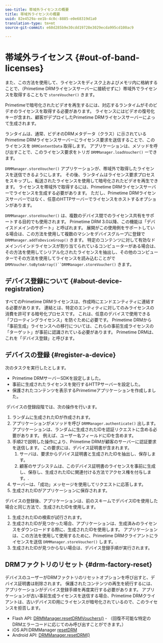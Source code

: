 ```yaml
---
seo-title: 帯域外ライセンスの概要
title: 帯域外ライセンスの概要
uuid: 82e4529a-ee1b-4c0c-8885-e0e68319d1a0
translation-type: tm+mt
source-git-commit: e60d285b9e30cdd19728e3029ecda995cd100ac9

---
```



# 帯域外ライセンス {#out-of-band-licenses}

また、この方法を使用して、ライセンスをディスク上およびメモリ内に格納することで、（Primetime DRMライセンスサーバーに接続せずに）帯域外でライセンスを取得することもで `storeVoucher()` きます。

Primetimeで暗号化されたビデオを再生するには、対応するランタイムがそのビデオのライセンスを取得する必要があります。 ライセンスにはビデオの復号化キーが含まれ、顧客がデプロイしたPrimetime DRMライセンスサーバーによって生成されます。

ランタイムは、通常、ビデオのDRMメタデータ（クラス）に示されているPrimetime DRMライセンスサーバーにライセンス要求を送信することで、このライセンスを `DRMContentData` 取得します。 アプリケーションは、メソッドを呼び出すことで、このライセンス要求をトリガ `DRMManager.loadVoucher()` ーできます。

`DRMManager.storeVoucher()` アプリケーションが、帯域外で取得したライセンスを送信できるようにします。 その後、ランタイムはライセンス要求プロセスをスキップし、転送されたライセンスを使用して暗号化されたビデオを再生できます。 ライセンスを帯域外で取得するには、Primetime DRMライセンスサーバーでライセンスを生成する必要があります。 ただし、Primetime DRMライセンスサーバーではなく、任意のHTTPサーバーでライセンスをホストするオプションがあります。

`DRMManager.storeVoucher()` は、複数のデバイス間でのライセンス共有をサポートする目的でも使用されます。 Primetime DRM 3.0以降、この機能は「デバイスドメインのサポート」と呼ばれます。 展開がこの使用例をサポートしている場合は、この方法を使用して複数のマシンをデバイスグループに登録で `DRMManager.addToDeviceGroup()` きます。 特定のコンテンツに対して有効なドメインバインドライセンスが割り当てられているコンピューターがある場合は、その方法を使用してシリアル化されたライセンスを抽出し、その他のコンピューターでその方法を使用してライセンスを読み込むことがで `DRMVoucher.toByteArray()``DRMManager.storeVoucher()` きます。

## デバイス登録について {#about-device-registration}

すべてのPrimetime DRMライセンスは、作成時にエンドエンティティに連結する必要があります。 連結とは、特定のエンティティに対してのみライセンスの消費を許可する暗号化プロセスです。 これは、任意のデバイスで使用できる「フローティングライセンス」を防ぐために必要です。 Primetime DRMから「事前生成」ライセンスへの移行については、これらの事前生成ライセンスの「ターゲット」が事前に認識されている必要があります。 Primetime DRMは、これを「デバイス登録」と呼びます。

## デバイスの登録 {#register-a-device}

次のタスクを実行したとします。

* Primetime DRMサーバーSDKを設定しました。
* 事前に生成されたライセンスを発行するHTTPサーバーを設定した。
* 保護されたコンテンツを表示するPrimetimeアプリケーションを作成しました。

 デバイスの登録段階では、次の操作を行います。

1. ランダムに生成されたIDが作成されます。
1. アプリケーションがメソッドを呼び `DRMManager.authenticate()` 出します。 アプリケーションは、ランダムに生成されたIDを認証リクエストに含める必要があります。 例えば、ユーザー名フィールドにIDを含めます。
1. 手順2で説明した操作により、Primetime DRMが顧客のサーバーに認証要求を送信します。 この要求には、デバイス証明書が含まれます。
   1. サーバは、要求からデバイス証明書と生成されたIDを抽出し、保存します。
   1. 顧客のサブシステムは、このデバイス証明書のライセンスを事前に生成し、保存し、生成されたIDに関連付ける方法でアクセス権を付与します。.
1. サーバーは、「成功」メッセージを使用してリクエストに応答します。
1. 生成されたIDがアプリケーションに保存されます。

デバイスの登録後、アプリケーションは、前のスキームでデバイスIDを使用した場合と同じ方法で、生成されたIDを使用します。
1. 生成されたIDの検索が試行されます。
1. 生成されたIDが見つかった場合、アプリケーションは、生成済みのライセンスをダウンロードする際に、生成されたIDを使用します。 アプリケーションは、この方法を使用して使用するために、Primetime DRMクライアントにライセンスを送信 `DRMManager.storeVoucher()` します。.
1. 生成されたIDが見つからない場合は、デバイス登録手順が実行されます。

## DRMファクトリのリセット {#drm-factory-reset}

デバイスのユーザーがDRMファクトリのリセットオプションを呼び出すと、デバイス証明書は削除されます。 保護されたコンテンツの再生を続行するには、アプリケーションがデバイス登録手順を再度実行する必要があります。 アプリケーションが古い事前生成ライセンスを送信する場合、Primetime DRMクライアントは、古いデバイスID用にライセンスが暗号化されているので、このライセンスを拒否します。

* Flash API: [DRMManager.resetDRMVouchers()](https://help.adobe.com/en_US/FlashPlatform/reference/actionscript/3/flash/net/drm/DRMManager.html#resetDRMVouchers()) - （回復不可能な特定のDRMエラーコードに応じてのみ呼び出すことができます。）
* iOS API:DRMManager [resetDRM](https://help.adobe.com/en_US/primetime/api/drm-apis/client/ios/interface_d_r_m_manager.html#a0dd6c9662428583196e0419d3ea69446)
* Android API: [DRMManager.resetDRM()](https://help.adobe.com/en_US/primetime/api/drm-apis/client/android/com/adobe/ave/drm/DRMManager.html#resetDRM(com.adobe.ave.drm.DRMOperationErrorCallback,%20com.adobe.ave.drm.DRMOperationCompleteCallback))